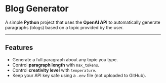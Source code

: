 # Blog Generator

A simple **Python** project that uses the **OpenAI API** to automatically generate paragraphs (blogs) based on a topic provided by the user.

---

## Features
- Generate a full paragraph about any topic you type.
- Control **paragraph length** with `max_tokens`.
- Control **creativity level** with `temperature`.
- Keep your API key safe using a `.env` file (not uploaded to GitHub).



